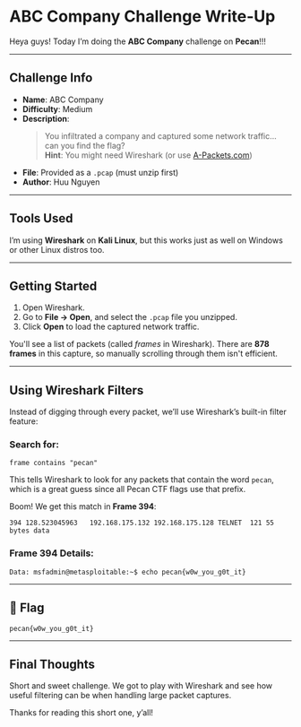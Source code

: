 # ABC Company Challenge Write-Up

Heya guys! Today I’m doing the **ABC Company** challenge on **Pecan**!!!

---

## Challenge Info

- **Name**: ABC Company  
- **Difficulty**: Medium  
- **Description**:  
  > You infiltrated a company and captured some network traffic... can you find the flag?  
  > **Hint**: You might need Wireshark (or use [A-Packets.com](https://a-packets.com))  
- **File**: Provided as a `.pcap` (must unzip first)  
- **Author**: Huu Nguyen  

---

## Tools Used

I’m using **Wireshark** on **Kali Linux**, but this works just as well on Windows or other Linux distros too.

---

## Getting Started

1. Open Wireshark.
2. Go to **File → Open**, and select the `.pcap` file you unzipped.
3. Click **Open** to load the captured network traffic.

You'll see a list of packets (called *frames* in Wireshark). There are **878 frames** in this capture, so manually scrolling through them isn't efficient.

---

## Using Wireshark Filters

Instead of digging through every packet, we’ll use Wireshark’s built-in filter feature:

### Search for:  
```wireshark
frame contains "pecan"
```

This tells Wireshark to look for any packets that contain the word `pecan`, which is a great guess since all Pecan CTF flags use that prefix.

Boom! We get this match in **Frame 394**:

```
394	128.523045963	192.168.175.132	192.168.175.128	TELNET	121	55 bytes data
```

### Frame 394 Details:
```
Data: msfadmin@metasploitable:~$ echo pecan{w0w_you_g0t_it}
```

---

## 🎉 Flag

```
pecan{w0w_you_g0t_it}
```

---

## Final Thoughts

Short and sweet challenge. We got to play with Wireshark and see how useful filtering can be when handling large packet captures.

Thanks for reading this short one, y’all!
